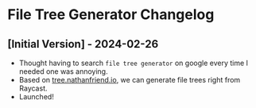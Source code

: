 # File Tree Generator Changelog

## [Initial Version] - 2024-02-26

- Thought having to search `file tree generator` on google every time I needed one was annoying.
- Based on [tree.nathanfriend.io](https://gitlab.com/nfriend/tree-online), we can generate file trees right from Raycast.
- Launched!
